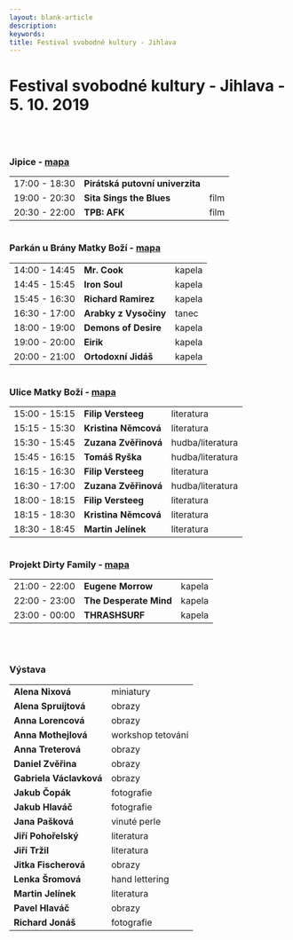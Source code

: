 ```yaml
---
layout: blank-article
description: 
keywords: 
title: Festival svobodné kultury - Jihlava
---
```


<div class="pce-hero pce-hero--entry">
    <div class="pce-hero__content">
        <h1 class="c-page-title">Festival svobodné kultury - Jihlava - 5. 10. 2019</h1><br><br>        
    </div>
</div>
<div class="row o-section-block c-emphasized-text">    
    <div class="medium-12 large-12 columns">
        <section class="o-section">
            <div class="o-secion-header o-section-header--bordered">
                <h3 class="o-section__heading t-h4-super">Jipice - <a href="https://goo.gl/maps/bPio9SAwicqPz7xc9" target="_blank" rel="noopener">mapa</a></h3>
            </div>
            <div class="u-1margin--top">
                <table>                  
                  <tr>
                    <td>17:00 - 18:30</td>
                    <td><b>Pirátská putovní univerzita</b></td>
                    <td></td>
                  </tr>  
                  <tr>
                    <td>19:00 - 20:30</td>
                    <td><b>Sita Sings the Blues</b></td>
                    <td>film</td>
                  </tr>  
                  <tr>
                    <td>20:30 - 22:00</td>
                    <td><b>TPB: AFK</b></td>
                    <td>film</td>
                  </tr> 
                </table>
            </div>
        </section>
    </div>
    <div class="medium-12 large-12 columns">
        <section class="o-section">
            <div class="o-secion-header o-section-header--bordered">
                <h3 class="o-section__heading t-h4-super">Parkán u Brány Matky Boží - <a href="https://goo.gl/maps/TAa1XV61497AitsL6" target="_blank" rel="noopener">mapa</a></h3>
            </div>
            <div class="u-1margin--top">
                <table>
                  <tr>
                    <td>14:00 - 14:45</td>
                    <td><b>Mr. Cook</b></td>
                    <td>kapela</td>
                  </tr>
                  <tr>
                    <td>14:45 - 15:45</td>
                    <td><b>Iron Soul</b></td>
                    <td>kapela</td>
                  </tr>   
                  <tr>
                    <td>15:45 - 16:30</td>
                    <td><b>Richard Ramirez</b></td>
                    <td>kapela</td>
                  </tr>  
                  <tr>
                    <td>16:30 - 17:00</td>
                    <td><b>Arabky z Vysočiny</b></td>
                    <td>tanec</td>
                  </tr>
                  <tr>
                    <td>18:00 - 19:00</td>
                    <td><b>Demons of Desire</b></td>
                    <td>kapela</td>
                  </tr>
                  <tr>
                    <td>19:00 - 20:00</td>
                    <td><b>Eirik</b></td>
                    <td>kapela</td>
                  </tr>
                  <tr>
                    <td>20:00 - 21:00</td>
                    <td><b>Ortodoxní Jidáš</b></td>
                    <td>kapela</td>
                  </tr>
                </table>
            </div>
        </section>
    </div>
    <div class="medium-12 large-12 columns">
        <section class="o-section">
            <div class="o-secion-header o-section-header--bordered">
                <h3 class="o-section__heading t-h4-super">Ulice Matky Boží - <a href="https://goo.gl/maps/toSxU5N7QvENNYfF7" target="_blank" rel="noopener">mapa</a></h3>
            </div>
            <div class="u-1margin--top">
                <table>
                  <tr>
                    <td>15:00 - 15:15</td>
                    <td><b>Filip Versteeg</b></td>
                    <td>literatura</td>
                  </tr>  
                  <tr>
                    <td>15:15 - 15:30</td>
                    <td><b>Kristina Němcová</b></td>
                    <td>literatura</td>
                  </tr>
                  <tr>
                    <td>15:30 - 15:45</td>
                    <td><b>Zuzana Zvěřinová</b></td>
                    <td>hudba/literatura</td>
                  </tr> 
                  <tr>
                    <td>15:45 - 16:15</td>
                    <td><b>Tomáš Ryška</b></td>
                    <td>hudba/literatura</td>
                  </tr>
                  <tr>
                    <td>16:15 - 16:30</td>
                    <td><b>Filip Versteeg</b></td>
                    <td>literatura</td>
                  </tr>
                  <tr>
                    <td>16:30 - 17:00</td>
                    <td><b>Zuzana Zvěřinová</b></td>
                    <td>hudba/literatura</td>
                  </tr>
                  <tr>
                    <td>18:00 - 18:15</td>
                    <td><b>Filip Versteeg</b></td>
                    <td>literatura</td>
                  </tr>
                  <tr>
                    <td>18:15 - 18:30</td>
                    <td><b>Kristina Němcová</b></td>
                    <td>literatura</td>
                  </tr>
                  <tr>
                    <td>18:30 - 18:45</td>
                    <td><b>Martin Jelínek</b></td>
                    <td>literatura</td>
                  </tr>
                </table>
            </div>
        </section>
    </div>
    <div class="medium-12 large-12 columns">
        <section class="o-section">
            <div class="o-secion-header o-section-header--bordered">
                <h3 class="o-section__heading t-h4-super">Projekt Dirty Family - <a href="https://goo.gl/maps/X2BJ1883bMdVTQo7A" target="_blank" rel="noopener">mapa</a></h3>
            </div>
            <div class="u-1margin--top">
                <table>                                      
                  <tr>
                    <td>21:00 - 22:00</td>
                    <td><b>Eugene Morrow</b></td>
                    <td>kapela</td>
                  </tr> 
                  <tr>
                    <td>22:00 - 23:00</td>
                    <td><b>The Desperate Mind</b></td>
                    <td>kapela</td>
                  </tr> 
                  <tr>
                    <td>23:00 - 00:00</td>
                    <td><b>THRASHSURF</b></td>
                    <td>kapela</td>
                  </tr>                                     
                </table>
            </div>
        </section>
    </div>
    <br>
    <br>
    <div class="medium-12 large-12 columns">
        <section class="o-section">
            <div class="o-secion-header o-section-header--bordered">
                <h3 class="o-section__heading t-h4-super">Výstava</h3>
            </div>
            <div class="u-1margin--top">
                <table>
                  <tr>
                    <td><b>Alena Nixová</b></td>
                    <td>miniatury</td>                    
                  </tr>
                  <tr>
                    <td><b>Alena Spruijtová</b></td>
                    <td>obrazy</td>                    
                  </tr> 
                  <tr>
                    <td><b>Anna Lorencová</b></td>
                    <td>obrazy</td>                    
                  </tr>
                  <tr>
                    <td><b>Anna Mothejlová</b></td>
                    <td>workshop tetování</td>                    
                  </tr>
                  <tr>
                    <td><b>Anna Treterová</b></td>
                    <td>obrazy</td>                    
                  </tr>
                  <tr>
                    <td><b>Daniel Zvěřina</b></td>
                    <td>obrazy</td>                    
                  </tr>
                  <tr>
                    <td><b>Gabriela Václavková</b></td>
                    <td>obrazy</td>                    
                  </tr> 
                  <tr>
                    <td><b>Jakub Čopák</b></td>
                    <td>fotografie</td>                    
                  </tr>
                  <tr>
                    <td><b>Jakub Hlaváč</b></td>
                    <td>fotografie</td>                    
                  </tr>
                  <tr>
                    <td><b>Jana Pašková</b></td>
                    <td>vinuté perle</td>                    
                  </tr>
                  <tr>
                    <td><b>Jiří Pohořelský</b></td>
                    <td>literatura</td>                    
                  </tr>
                  <tr>
                    <td><b>Jiří Tržil</b></td>
                    <td>literatura</td>                    
                  </tr>                  
                  <tr>
                    <td><b>Jitka Fischerová</b></td>
                    <td>obrazy</td>                    
                  </tr>
                  <tr>
                    <td><b>Lenka Šromová</b></td>
                    <td>hand lettering</td>                    
                  </tr> 
                  <tr>
                    <td><b>Martin Jelínek</b></td>
                    <td>literatura</td>                    
                  </tr>
                  <tr>
                    <td><b>Pavel Hlaváč</b></td>
                    <td>obrazy</td>                    
                  </tr>                                                      
                  <tr>
                    <td><b>Richard Jonáš</b></td>
                    <td>fotografie</td>                    
                  </tr>                                                                                
                </table>
            </div>
        </section>
    </div>
</div>

